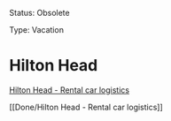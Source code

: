 Status: Obsolete

Type: Vacation

# Hilton Head

[Hilton Head - Rental car logistics](./Hilton%20Head%20-%20Rental%20car%20logistics.html)

[[Done/Hilton Head - Rental car logistics]]



